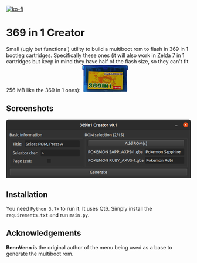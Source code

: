 [![ko-fi](https://www.ko-fi.com/img/githubbutton_sm.svg)](https://ko-fi.com/R6R21LO82)

# 369 in 1 Creator
Small (ugly but functional) utility to build a multiboot rom to flash in 369 in 1 bootleg cartridges. Specifically these ones (it will also work in Zelda 7 in 1 cartridges but keep in mind they have half of the flash size, so they can't fit 256 MB like the 369 in 1 ones): <img src="https://raw.githubusercontent.com/GrenderG/369in1Creator/master/etc/images/369in1.png" width=25% height=25%>

## Screenshots

![Tool screenshot](https://raw.githubusercontent.com/GrenderG/369in1Creator/master/etc/images/screenshot.png)

## Installation
You need `Python 3.7+` to run it. It uses Qt6. Simply install the `requirements.txt` and run `main.py`.

## Acknowledgements
**BennVenn** is the original author of the menu being used as a base to generate the multiboot rom.
